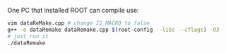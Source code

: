 One PC that installed ROOT can compile use:
```bash
vim dataReMake.cpp # change IS_MACRO to false
g++ -o dataRemake dataRemake.cpp $(root-config --libs --cflags) -O3
# just run it
./dataRemake
```